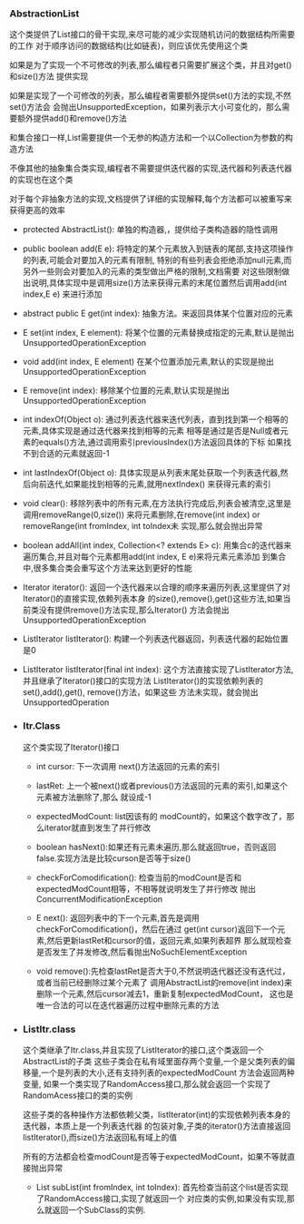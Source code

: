 ### AbstractionList
这个类提供了List接口的骨干实现,来尽可能的减少实现随机访问的数据结构所需要的工作
对于顺序访问的数据结构(比如链表)，则应该优先使用这个类

如果是为了实现一个不可修改的列表,那么编程者只需要扩展这个类，并且对get()和size()方法
提供实现

如果是实现了一个可修改的列表，那么编程者需要额外提供set()方法的实现,不然set()方法会
会抛出UnsupportedException，如果列表示大小可变化的，那么需要额外提供add()和remove()方法

和集合接口一样,List需要提供一个无参的构造方法和一个以Collection为参数的构造方法

不像其他的抽象集合类实现,编程者不需要提供迭代器的实现,迭代器和列表迭代器的实现也在这个类

对于每个非抽象方法的实现,文档提供了详细的实现解释,每个方法都可以被重写来获得更高的效率

* protected AbstractList():
单独的构造器,，提供给子类构造器的隐性调用

* public boolean add(E e):
将特定的某个元素放入到链表的尾部,支持这项操作的列表,可能会对要加入的元素有限制,
特别的有些列表会拒绝添加null元素,而另外一些则会对要加入的元素的类型做出严格的限制,文档需要
对这些限制做出说明,具体实现中是调用size()方法来获得元素的末尾位置然后调用add(int index,E e)
来进行添加

* abstract public E get(int index):
抽象方法。来返回具体某个位置对应的元素

* E set(int index, E element):
将某个位置的元素替换成指定的元素,默认是抛出UnsupportedOperationException

* void add(int index, E element)
在某个位置添加元素,默认的实现是抛出UnsupportedOperationException

* E remove(int index):
移除某个位置的元素,默认实现是抛出UnsupportedOperationException

* int indexOf(Object o):
通过列表迭代器来迭代列表，直到找到第一个相等的元素,具体实现是通过迭代器来找到相等的元素
相等是通过是否是Null或者元素的equals()方法,通过调用索引previousIndex()方法返回具体的下标
如果找不到合适的元素就返回-1

* int lastIndexOf(Object o):
具体实现是从列表末尾处获取一个列表迭代器,然后向前迭代,如果能找到相等的元素,就用nextIndex()
来获得元素的索引

* void clear():
移除列表中的所有元素,在方法执行完成后,列表会被清空,这里是调用removeRange(0,size())
来将元素删除,在remove(int index) or removeRange(int fromIndex, int toIndex未
实现,那么就会抛出异常

* boolean addAll(int index, Collection<? extends E> c):
用集合c的迭代器来遍历集合,并且对每个元素都用add(int index, E e)来将元素元素添加
到集合中,很多集合类会重写这个方法来达到更好的性能

* Iterator<E> iterator():
返回一个迭代器来以合理的顺序来遍历列表,这里提供了对Iterator()的直接实现,依赖列表本身
的size(),remove(),get()这些方法,如果当前类没有提供remove()方法实现,那么Iterator()
方法会抛出UnsupportedOperationException

* ListIterator<E> listIterator():
构建一个列表迭代器返回，列表迭代器的起始位置是0

* ListIterator<E> listIterator(final int index):
这个方法直接实现了ListIterator方法,并且继承了Iterator()接口的实现方法
ListIterator()的实现依赖列表的set(),add(),get(), remove()方法，如果这些
方法未实现，就会抛出UnsupportedOperation

* ### Itr.Class
  这个类实现了Iterator()接口
  * int cursor: 下一次调用 next()方法返回的元素的索引
  * lastRet: 上一个被next()或者previous()方法返回的元素的索引,如果这个元素被方法删除了,那么
  就设成-1
  * expectedModCount: list因该有的 modCount的，如果这个数字改了，那么iterator就直到发生了并行修改
  * boolean hasNext():如果还有元素未遍历,那么就返回true，否则返回false.实现方法是比较curson是否等于size()
  * checkForComodification(): 检查当前的modCount是否和expectedModCount相等，不相等就说明发生了并行修改
  抛出ConcurrentModificationException
  * E next(): 返回列表中的下一个元素,首先是调用checkForComodification()，然后在通过
  get(int cursor)返回下一个元素,然后更新lastRet和cursor的值，返回元素,如果列表超界
  那么就现检查是否发生了并发修改,然后看抛出NoSuchElementException
  
  * void remove():先检查lastRet是否大于0,不然说明迭代器还没有迭代过，或者当前已经删除过某个元素了
  调用AbstractList的remove(int index)来删除一个元素,然后cursor减去1，重新复制expectedModCount，
  这也是唯一合法的可以在迭代器遍历过程中删除元素的方法

* ### ListItr.class
  这个类继承了Itr.class,并且实现了ListIterator的接口,这个类返回一个AbstractList的子类
  这些子类会在私有域里面存两个变量,一个是父类列表的偏移量,一个是列表的大小,还有支持列表的expectedModCount
  方法会返回两种变量, 如果一个类实现了RandomAccess接口,那么就会返回一个实现了RandomAcess接口的类的实例
  
  这些子类的各种操作方法都依赖父类，listIterator(int)的实现依赖列表本身的迭代器，本质上是一个列表迭代器
  的包装对象,子类的iterator()方法直接返回listIterator(),而size()方法返回私有域上的值
  
  所有的方法都会检查modCount是否等于expectedModCount，如果不等就直接抛出异常
  
  * List<E> subList(int fromIndex, int toIndex): 首先检查当前这个list是否实现了RandomAccess接口,实现了就返回一个
  对应类的实例,如果没有实现,那么就返回一个SubClass的实例.
